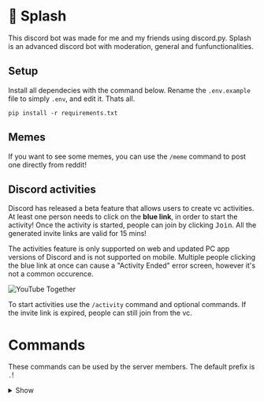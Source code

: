 # :ocean: Splash
This discord bot was made for me and my friends using discord.py. Splash is an advanced discord bot with moderation, general and funfunctionalities.

## Setup
Install all dependecies with the command below. Rename the `.env.example` file to simply `.env`, and edit it. Thats all.
```
pip install -r requirements.txt
```

## Memes
If you want to see some memes, you can use the `/meme` command to post one directly from reddit!

## Discord activities
Discord has released a beta feature that allows users to create vc activities. At least one person needs to click on the <strong>blue link</strong>, in order to start the activity! Once the activity is started, people can join by clicking <kbd>Join</kbd>. All the generated invite links are valid for 15 mins!
 
The activities feature is only supported on web and updated PC app versions of Discord and is not supported on mobile.
Multiple people clicking the blue link at once can cause a "Activity Ended" error screen, however it's not a common occurence.

![YouTube Together](https://cdn.discordapp.com/attachments/678298437854298122/860210751448547328/msedge_HpqALcJCcD.png)

To start activities use the `/activity` command and optional commands. If the invite link is expired, people can still join from the vc.

# Commands
These commands can be used by the server members. The default prefix is `.`!

<details>
<summary>
  Show
</summary>

## General commands

| Command | Description |
| --- | --- | 
| `/activity <activity>` | Start an activity |
| `/help <command>` | Get info about commands |
| `/avatar <user>` | Steal someones avatar |
| `/meme <subreddit>` | Send memes |

## Moderator commands

| Command | Description | Required perm |
| --- | --- | --- |
| `.kick [member] (reason)` | Kick a member from the server | KICK_MEMBERS |
| `.ban [member] (reason)` | Ban a member | BAN_MEMBERS |
| `.unban [member]` | Unban a member | BAN_MEMBERS |
| `.roleadd [memeber] [role]` | Give a role to a member | MANAGE_ROLES |
| `.roleremove [memeber] [role]` | Remove a role from a member | MANAGE_ROLES |
| `.cls (number)` | Purge a number of messages (Default: 1000) | MANAGE_MESSAGES |
| `.lock (channel)` | Lock a channel | MANAGE_CHANNELS |
| `.unlock (channel)` | Unock a channel | MANAGE_CHANNELS |
| `.nick [member] [nickname]` | Change a member's nickname | MANAGE_NICKNAMES |
| `.userinf [member]` | Shows stuff about a member | MANAGE_NICKNAMES |
| `.vcmute` | Mutes everyone in the current vc | MUTE_MEMBERS |
| `.vcunmute` | Unmutes everyone in the current vc | MUTE_MEMBERS |
| `.slowmode` | Set channel slowmode | MANAGE_CHANNELS |

## Admin commands

| Command | Description | Required perm |
| --- | --- | --- |
| `.servername [name]` | Change the server name | MANAGE_GULD |
| `.rolecreate [permission id] [name]` | Create a role | MANAGE_ROLES |
| `.roledel [role name]` | Delete a role | MANAGE_ROLES |
| `.channelcreate <text/voice> [name]` | Create a channel| MANAGE_CHANNELS |
| `.channeldel [channel name]` | Delete a channel | MANAGE_ROLES |

To generate a permission id, use [this](https://discordapi.com/permissions.html) website!

</details>